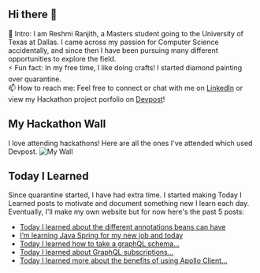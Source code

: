 ## Hi there 👋

🔭  Intro: I am Reshmi Ranjith, a Masters student going to the University of Texas at Dallas. I came across my passion for Computer Science accidentally, and since then I have been pursuing many different opportunities to explore the field.
<br/> ⚡ Fun fact: In my free time, I like doing crafts! I started diamond painting over quarantine.
<br/>📫  How to reach me: Feel free to connect or chat with me on [LinkedIn](https://www.linkedin.com/in/reshmi-ranjith/) or view my Hackathon project porfolio on [Devpost](https://devpost.com/ReshmiCode)!

## My Hackathon Wall
I love attending hackathons! Here are all the ones I've attended which used Devpost.
![My Wall](https://idemoed.vercel.app/api/wall?username=ReshmiCode&pr=10)

## Today I Learned

Since quarantine started, I have had extra time. I started making Today I Learned posts to motivate and document something new I learn each day. Eventually, I'll make my own website but for now here's the past 5 posts:

<!-- BLOG-POST-LIST:START -->
- [Today I learned about the different annotations beans can have](https://simplyprogramming.tumblr.com/post/661958123846844416)
- [I’m learning Java Spring for my new job and today](https://simplyprogramming.tumblr.com/post/661317186515877888)
- [Today I learned how to take a graphQL schema...](https://simplyprogramming.tumblr.com/post/658071426625142784)
- [Today I learned about GraphQL subscriptions...](https://simplyprogramming.tumblr.com/post/657883907599024128)
- [Today I learned more about the benefits of using Apollo Client...](https://simplyprogramming.tumblr.com/post/657341134105870336)
<!-- BLOG-POST-LIST:END -->

